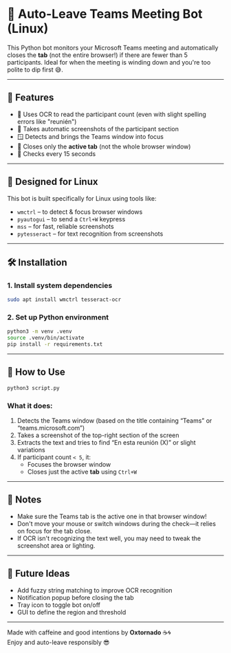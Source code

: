
# 🧠 Auto-Leave Teams Meeting Bot (Linux)

This Python bot monitors your Microsoft Teams meeting and automatically closes the **tab** (not the entire browser!) if there are fewer than 5 participants. Ideal for when the meeting is winding down and you're too polite to dip first 😅.

---

## 🌟 Features
- 🧠 Uses OCR to read the participant count (even with slight spelling errors like "reunién")
- 📸 Takes automatic screenshots of the participant section
- 🪟 Detects and brings the Teams window into focus
- 🚪 Closes only the **active tab** (not the whole browser window)
- 🔄 Checks every 15 seconds

---

## 🐧 Designed for Linux

This bot is built specifically for Linux using tools like:
- `wmctrl` – to detect & focus browser windows
- `pyautogui` – to send a `Ctrl+W` keypress
- `mss` – for fast, reliable screenshots
- `pytesseract` – for text recognition from screenshots

---

## 🛠️ Installation

### 1. Install system dependencies
```bash
sudo apt install wmctrl tesseract-ocr
```

### 2. Set up Python environment
```bash
python3 -m venv .venv
source .venv/bin/activate
pip install -r requirements.txt
```

---

## 🚀 How to Use
```bash
python3 script.py
```

### What it does:
1. Detects the Teams window (based on the title containing “Teams” or “teams.microsoft.com”)
2. Takes a screenshot of the top-right section of the screen
3. Extracts the text and tries to find “En esta reunión (X)” or slight variations
4. If participant count `< 5`, it:
   - Focuses the browser window
   - Closes just the active **tab** using `Ctrl+W`

---

## 📌 Notes
- Make sure the Teams tab is the active one in that browser window!
- Don't move your mouse or switch windows during the check—it relies on focus for the tab close.
- If OCR isn't recognizing the text well, you may need to tweak the screenshot area or lighting.

---

## 🧃 Future Ideas
- Add fuzzy string matching to improve OCR recognition
- Notification popup before closing the tab
- Tray icon to toggle bot on/off
- GUI to define the region and threshold

---

Made with caffeine and good intentions by **Oxtornado** ☕🌀  
Enjoy and auto-leave responsibly 😎
